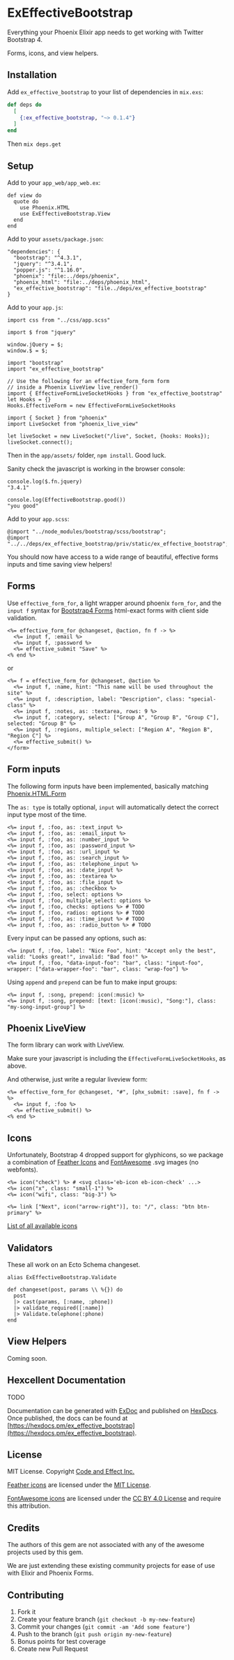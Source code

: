 # ExEffectiveBootstrap

Everything your Phoenix Elixir app needs to get working with Twitter Bootstrap 4.

Forms, icons, and view helpers.

## Installation

Add `ex_effective_bootstrap` to your list of dependencies in `mix.exs`:

```elixir
def deps do
  [
    {:ex_effective_bootstrap, "~> 0.1.4"}
  ]
end
```

Then `mix deps.get`

## Setup

Add to your `app_web/app_web.ex`:

```
def view do
  quote do
    use Phoenix.HTML
    use ExEffectiveBootstrap.View
  end
end
```

Add to your `assets/package.json`:

```
"dependencies": {
  "bootstrap": "^4.3.1",
  "jquery": "^3.4.1",
  "popper.js": "^1.16.0",
  "phoenix": "file:../deps/phoenix",
  "phoenix_html": "file:../deps/phoenix_html",
  "ex_effective_bootstrap": "file../deps/ex_effective_bootstrap"
}
```

Add to your `app.js`:

```
import css from "../css/app.scss"

import $ from "jquery"

window.jQuery = $;
window.$ = $;

import "bootstrap"
import "ex_effective_bootstrap"

// Use the following for an effective_form_form form
// inside a Phoenix LiveView live_render()
import { EffectiveFormLiveSocketHooks } from "ex_effective_bootstrap"
let Hooks = {}
Hooks.EffectiveForm = new EffectiveFormLiveSocketHooks

import { Socket } from "phoenix"
import LiveSocket from "phoenix_live_view"

let liveSocket = new LiveSocket("/live", Socket, {hooks: Hooks});
liveSocket.connect();

```

Then in the `app/assets/` folder, `npm install`. Good luck.

Sanity check the javascript is working in the browser console:

```
console.log($.fn.jquery)
"3.4.1"

console.log(EffectiveBootstrap.good())
"you good"
```

Add to your `app.scss`:

```
@import "../node_modules/bootstrap/scss/bootstrap";
@import "../../deps/ex_effective_bootstrap/priv/static/ex_effective_bootstrap";
```

You should now have access to a wide range of beautiful, effective forms inputs and time saving view helpers!

## Forms

Use `effective_form_for`, a light wrapper around phoenix `form_for`, and the `input f` syntax for
[Bootstrap4 Forms](https://getbootstrap.com/docs/4.0/components/forms/) html-exact forms with
client side validation.

```
<%= effective_form_for @changeset, @action, fn f -> %>
  <%= input f, :email %>
  <%= input f, :password %>
  <%= effective_submit "Save" %>
<% end %>
```

or

```
<%= f = effective_form_for @changeset, @action %>
  <%= input f, :name, hint: "This name will be used throughout the site" %>
  <%= input f, :description, label: "Description", class: "special-class" %>
  <%= input f, :notes, as: :textarea, rows: 9 %>
  <%= input f, :category, select: ["Group A", "Group B", "Group C"], selected: "Group B" %>
  <%= input f, :regions, multiple_select: ["Region A", "Region B", "Region C"] %>
  <%= effective_submit() %>
</form>
```

## Form inputs

The following form inputs have been implemented, basically matching
[Phoenix.HTML.Form](https://github.com/phoenixframework/phoenix_html/blob/master/lib/phoenix_html/form.ex)

The `as: type` is totally optional, `input` will automatically detect the correct input type most of the time.

```
<%= input f, :foo, as: :text_input %>
<%= input f, :foo, as: :email_input %>
<%= input f, :foo, as: :number_input %>
<%= input f, :foo, as: :password_input %>
<%= input f, :foo, as: :url_input %>
<%= input f, :foo, as: :search_input %>
<%= input f, :foo, as: :telephone_input %>
<%= input f, :foo, as: :date_input %>
<%= input f, :foo, as: :textarea %>
<%= input f, :foo, as: :file_input %>
<%= input f, :foo, as: :checkbox %>
<%= input f, :foo, select: options %>
<%= input f, :foo, multiple_select: options %>
<%= input f, :foo, checks: options %> # TODO
<%= input f, :foo, radios: options %> # TODO
<%= input f, :foo, as: :time_input %> # TODO
<%= input f, :foo, as: :radio_button %> # TODO
```

Every input can be passed any options, such as:

```
<%= input f, :foo, label: "Nice Foo", hint: "Accept only the best", valid: "Looks great!", invalid: "Bad foo!" %>
<%= input f, :foo, "data-input-foo": "bar", class: "input-foo", wrapper: ["data-wrapper-foo": "bar", class: "wrap-foo"] %>
```

Using `append` and `prepend` can be fun to make input groups:

```
<%= input f, :song, prepend: icon(:music) %>
<%= input f, :song, prepend: [text: [icon(:music), "Song:"], class: "my-song-input-group"] %>
```

## Phoenix LiveView

The form library can work with LiveView.

Make sure your javascript is including the `EffectiveFormLiveSocketHooks`, as above.

And otherwise, just write a regular liveview form:

```
<%= effective_form_for @changeset, "#", [phx_submit: :save], fn f -> %>
  <%= input f, :foo %>
  <%= effective_submit() %>
<% end %>
```

## Icons

Unfortunately, Bootstrap 4 dropped support for glyphicons, so we package a combination of [Feather Icons](https://feathericons.com) and [FontAwesome](https://fontawesome.com) .svg images (no webfonts).

```
<%= icon("check") %> # <svg class='eb-icon eb-icon-check' ...>
<%= icon("x", class: "small-1") %>
<%= icon("wifi", class: "big-3") %>

<%= link ["Next", icon("arrow-right")], to: "/", class: "btn btn-primary" %>
```

[List of all available icons](https://github.com/code-and-effect/ex_effective_bootstrap/tree/master/priv/icons)

## Validators

These all work on an Ecto Schema changeset.

```
alias ExEffectiveBootstrap.Validate

def changeset(post, params \\ %{}) do
  post
  |> cast(params, [:name, :phone])
  |> validate_required([:name])
  |> Validate.telephone(:phone)
end
```

## View Helpers

Coming soon.

## Hexcellent Documentation

TODO

Documentation can be generated with [ExDoc](https://github.com/elixir-lang/ex_doc)
and published on [HexDocs](https://hexdocs.pm). Once published, the docs can
be found at [https://hexdocs.pm/ex_effective_bootstrap](https://hexdocs.pm/ex_effective_bootstrap).


## License

MIT License.  Copyright [Code and Effect Inc.](http://www.codeandeffect.com/)

[Feather icons](https://github.com/feathericons/feather#license) are licensed under the [MIT License](https://opensource.org/licenses/MIT).

[FontAwesome icons](https://fontawesome.com/license) are licensed under the [CC BY 4.0 License](https://creativecommons.org/licenses/by/4.0/) and require this attribution.

## Credits

The authors of this gem are not associated with any of the awesome projects used by this gem.

We are just extending these existing community projects for ease of use with Elixir and Phoenix Forms.

## Contributing

1. Fork it
2. Create your feature branch (`git checkout -b my-new-feature`)
3. Commit your changes (`git commit -am 'Add some feature'`)
4. Push to the branch (`git push origin my-new-feature`)
5. Bonus points for test coverage
6. Create new Pull Request

